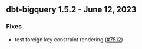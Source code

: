 ## dbt-bigquery 1.5.2 - June 12, 2023

### Fixes

- test foreign key constraint rendering ([#7512](https://github.com/dbt-labs/dbt-bigquery/issues/7512))

